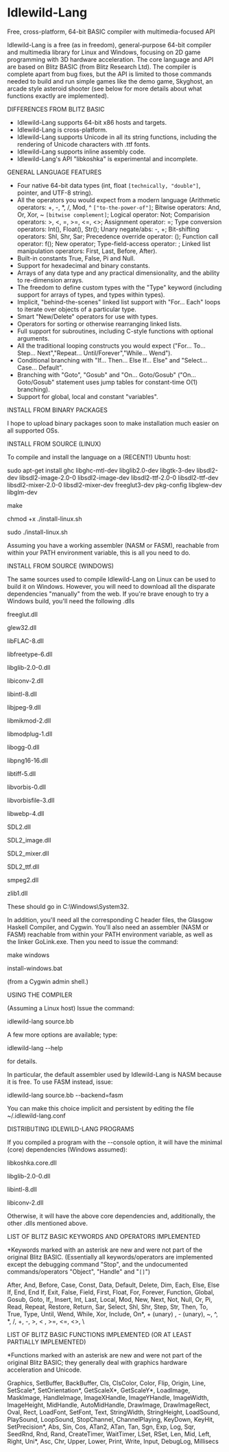 # Idlewild-Lang
Free, cross-platform, 64-bit BASIC compiler with multimedia-focused API

Idlewild-Lang is a free (as in freedom), general-purpose 64-bit compiler and multimedia library for Linux and Windows, focusing on 2D game programming with 3D hardware acceleration. The core language and API are based on Blitz BASIC (from Blitz Research Ltd). The compiler is complete apart from bug fixes, but the API is limited to those commands needed to build and run simple games like the demo game, Skyghost, an arcade style asteroid shooter (see below for more details about what functions exactly are implemented).

DIFFERENCES FROM BLITZ BASIC

- Idlewild-Lang supports 64-bit x86 hosts and targets.
- Idlewild-Lang is cross-platform.
- Idlewild-Lang supports Unicode in all its string functions, including the rendering of Unicode characters with .ttf fonts.
- Idlewild-Lang supports inline assembly code.
- Idlewild-Lang's API "libkoshka" is experimental and incomplete.

GENERAL LANGUAGE FEATURES

- Four native 64-bit data types (int, float `[technically, "double"]`, pointer, and UTF-8 string).
- All the operators you would expect from a modern language (Arithmetic operators: +, -, \*, /, Mod, ^ `["to-the-power-of"]`; Bitwise operators: And, Or, Xor, ~ `[bitwise complement]`; Logical operator: Not; Comparision operators: >, <, =, >=, <=, <>; Assignment operator: =; Type conversion operators: Int(), Float(), Str(); Unary negate/abs: -, +; Bit-shifting operators: Shl, Shr, Sar; Precedence override operator: (); Function call operator: f(); New operator; Type-field-access operator: \; Linked list manipulation operators: First, Last, Before, After).
- Built-in constants True, False, Pi and Null.
- Support for hexadecimal and binary constants.
- Arrays of any data type and any practical dimensionality, and the ability to re-dimension arrays.
- The freedom to define custom types with the "Type" keyword (including support for arrays of types, and types within types).
- Implicit, "behind-the-scenes" linked list support with "For... Each" loops to iterate over objects of a particular type.
- Smart "New/Delete" operators for use with types.
- Operators for sorting or otherwise rearranging linked lists.
- Full support for subroutines, including C-style functions with optional arguments.
- All the traditional looping constructs you would expect ("For... To... Step... Next","Repeat... Until/Forever","While... Wend").
- Conditional branching with "If... Then... Else If... Else" and "Select... Case... Default".
- Branching with "Goto", "Gosub" and "On... Goto/Gosub" ("On... Goto/Gosub" statement uses jump tables for constant-time O(1) branching).
- Support for global, local and constant "variables".

INSTALL FROM BINARY PACKAGES

I hope to upload binary packages soon to make installation much easier on all supported OSs.

INSTALL FROM SOURCE (LINUX)

To compile and install the language on a (RECENT!) Ubuntu host:

sudo apt-get install ghc libghc-mtl-dev libglib2.0-dev libgtk-3-dev libsdl2-dev libsdl2-image-2.0-0 libsdl2-image-dev libsdl2-ttf-2.0-0 libsdl2-ttf-dev libsdl2-mixer-2.0-0 libsdl2-mixer-dev freeglut3-dev pkg-config libglew-dev libglm-dev

make

chmod +x ./install-linux.sh

sudo ./install-linux.sh

Assuming you have a working assembler (NASM or FASM), reachable from within your PATH environment variable, this is all you need to do.

INSTALL FROM SOURCE (WINDOWS)

The same sources used to compile Idlewild-Lang on Linux can be used to build it on Windows. However, you will need to download all the disparate dependencies "manually" from the web. If you're brave enough to try a Windows build, you'll need the following .dlls

freeglut.dll

glew32.dll

libFLAC-8.dll

libfreetype-6.dll

libglib-2.0-0.dll

libiconv-2.dll

libintl-8.dll

libjpeg-9.dll

libmikmod-2.dll

libmodplug-1.dll

libogg-0.dll

libpng16-16.dll

libtiff-5.dll

libvorbis-0.dll

libvorbisfile-3.dll

libwebp-4.dll

SDL2.dll

SDL2_image.dll

SDL2_mixer.dll

SDL2_ttf.dll

smpeg2.dll

zlib1.dll

These should go in C:\Windows\System32.

In addition, you'll need all the corresponding C header files, the Glasgow Haskell Compiler, and Cygwin. You'll also need an assembler (NASM or FASM) reachable from within your PATH environment variable, as well as the linker GoLink.exe. Then you need to issue the command:

make windows

install-windows.bat

(from a Cygwin admin shell.)

USING THE COMPILER

(Assuming a Linux host) Issue the command:

idlewild-lang source.bb

A few more options are available; type:

idlewild-lang --help

for details.

In particular, the default assembler used by Idlewild-Lang is NASM because it is free. To use FASM instead, issue:

idlewild-lang source.bb --backend=fasm

You can make this choice implicit and persistent by editing the file ~/.idlewild-lang.conf

DISTRIBUTING IDLEWILD-LANG PROGRAMS

If you compiled a program with the --console option, it will have the minimal (core) dependencies (Windows assumed):

libkoshka.core.dll

libglib-2.0-0.dll

libintl-8.dll

libiconv-2.dll

Otherwise, it will have the above core dependencies and, additionally, the other .dlls mentioned above.

LIST OF BLITZ BASIC KEYWORDS AND OPERATORS IMPLEMENTED

\*Keywords marked with an asterisk are new and were not part of the original Blitz BASIC.
(Essentially all keywords/operators are implemented except the debugging command "Stop", and the undocumented commands/operators "Object", "Handle" and "`[]`")

After, And, Before, Case, Const, Data, Default, Delete, Dim, Each, Else, Else If, End, End If, Exit, False, Field, First, Float, For, Forever, Function, Global, Gosub, Goto, If,, Insert, Int, Last, Local, Mod, New, Next, Not, Null, Or, Pi, Read, Repeat, Restore, Return, Sar, Select, Shl, Shr, Step, Str, Then, To, True, Type, Until, Wend, While, Xor, Include, On\*, + (unary) , - (unary), ~, ^, \*, /, +, -, >, < , >=, <=, <>, \

LIST OF BLITZ BASIC FUNCTIONS IMPLEMENTED (OR AT LEAST PARTIALLY IMPLEMENTED)

\*Functions marked with an asterisk are new and were not part of the original Blitz BASIC; they generally deal with graphics hardware acceleration and Unicode.

Graphics, SetBuffer, BackBuffer, Cls, ClsColor, Color, Flip, Origin, Line, SetScale\*, SetOrientation\*, GetScaleX\*, GetScaleY\*, LoadImage, MaskImage, HandleImage, ImageXHandle, ImageYHandle, ImageWidth, ImageHeight, MidHandle, AutoMidHandle, DrawImage, DrawImageRect, Oval, Rect, LoadFont, SetFont, Text, StringWidth, StringHeight, LoadSound, PlaySound, LoopSound, StopChannel, ChannelPlaying, KeyDown, KeyHit, SetPrecision\*, Abs, Sin, Cos, ATan2, ATan, Tan, Sgn, Exp, Log, Sqr, SeedRnd, Rnd, Rand, CreateTimer, WaitTimer, LSet, RSet, Len, Mid, Left, Right, Uni\*, Asc, Chr, Upper, Lower, Print, Write, Input, DebugLog, Millisecs
